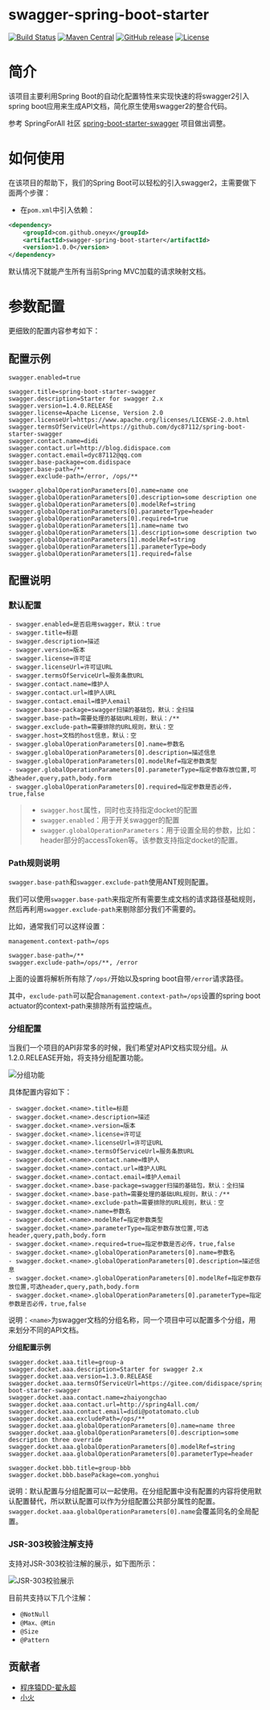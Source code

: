 # swagger-spring-boot-starter

[![Build Status](https://travis-ci.org/OneYX/swagger-spring-boot-starter.svg?branch=master)](https://travis-ci.org/OneYX/swagger-spring-boot-starter)
[![Maven Central](https://maven-badges.herokuapp.com/maven-central/com.github.oneyx/swagger-spring-boot-starter/badge.svg)](https://maven-badges.herokuapp.com/maven-central/com.github.oneyx/swagger-spring-boot-starter/)
[![GitHub release](https://img.shields.io/github/release/oneyx/swagger-spring-boot-starter.svg)](https://github.com/oneyx/swagger-spring-boot-starter/releases)
[![License](https://img.shields.io/badge/license-Apache%202-4EB1BA.svg)](https://www.apache.org/licenses/LICENSE-2.0.html)

# 简介

该项目主要利用Spring Boot的自动化配置特性来实现快速的将swagger2引入spring boot应用来生成API文档，简化原生使用swagger2的整合代码。

参考 SpringForAll 社区 [spring-boot-starter-swagger](https://github.com/SpringForAll/spring-boot-starter-swagger) 项目做出调整。

# 如何使用

在该项目的帮助下，我们的Spring Boot可以轻松的引入swagger2，主需要做下面两个步骤：

- 在`pom.xml`中引入依赖：

```xml
<dependency>
	<groupId>com.github.oneyx</groupId>
	<artifactId>swagger-spring-boot-starter</artifactId>
	<version>1.0.0</version>
</dependency>
```

默认情况下就能产生所有当前Spring MVC加载的请求映射文档。

# 参数配置

更细致的配置内容参考如下：

## 配置示例

```properties
swagger.enabled=true

swagger.title=spring-boot-starter-swagger
swagger.description=Starter for swagger 2.x
swagger.version=1.4.0.RELEASE
swagger.license=Apache License, Version 2.0
swagger.licenseUrl=https://www.apache.org/licenses/LICENSE-2.0.html
swagger.termsOfServiceUrl=https://github.com/dyc87112/spring-boot-starter-swagger
swagger.contact.name=didi
swagger.contact.url=http://blog.didispace.com
swagger.contact.email=dyc87112@qq.com
swagger.base-package=com.didispace
swagger.base-path=/**
swagger.exclude-path=/error, /ops/**

swagger.globalOperationParameters[0].name=name one
swagger.globalOperationParameters[0].description=some description one
swagger.globalOperationParameters[0].modelRef=string
swagger.globalOperationParameters[0].parameterType=header
swagger.globalOperationParameters[0].required=true
swagger.globalOperationParameters[1].name=name two
swagger.globalOperationParameters[1].description=some description two
swagger.globalOperationParameters[1].modelRef=string
swagger.globalOperationParameters[1].parameterType=body
swagger.globalOperationParameters[1].required=false
```

## 配置说明

### 默认配置

```
- swagger.enabled=是否启用swagger，默认：true
- swagger.title=标题
- swagger.description=描述
- swagger.version=版本
- swagger.license=许可证
- swagger.licenseUrl=许可证URL
- swagger.termsOfServiceUrl=服务条款URL
- swagger.contact.name=维护人
- swagger.contact.url=维护人URL
- swagger.contact.email=维护人email
- swagger.base-package=swagger扫描的基础包，默认：全扫描
- swagger.base-path=需要处理的基础URL规则，默认：/**
- swagger.exclude-path=需要排除的URL规则，默认：空
- swagger.host=文档的host信息，默认：空
- swagger.globalOperationParameters[0].name=参数名
- swagger.globalOperationParameters[0].description=描述信息
- swagger.globalOperationParameters[0].modelRef=指定参数类型
- swagger.globalOperationParameters[0].parameterType=指定参数存放位置,可选header,query,path,body.form
- swagger.globalOperationParameters[0].required=指定参数是否必传，true,false
```


> - `swagger.host`属性，同时也支持指定docket的配置
> - `swagger.enabled`：用于开关swagger的配置
> - `swagger.globalOperationParameters`：用于设置全局的参数，比如：header部分的accessToken等。该参数支持指定docket的配置。

### Path规则说明

`swagger.base-path`和`swagger.exclude-path`使用ANT规则配置。

我们可以使用`swagger.base-path`来指定所有需要生成文档的请求路径基础规则，然后再利用`swagger.exclude-path`来剔除部分我们不需要的。

比如，通常我们可以这样设置：

```properties
management.context-path=/ops

swagger.base-path=/**
swagger.exclude-path=/ops/**, /error
```

上面的设置将解析所有除了`/ops/`开始以及spring boot自带`/error`请求路径。

其中，`exclude-path`可以配合`management.context-path=/ops`设置的spring boot actuator的context-path来排除所有监控端点。

### 分组配置

当我们一个项目的API非常多的时候，我们希望对API文档实现分组。从1.2.0.RELEASE开始，将支持分组配置功能。

![分组功能](https://github.com/dyc87112/spring-boot-starter-swagger/blob/master/images/swagger-group.png)

具体配置内容如下：

```
- swagger.docket.<name>.title=标题
- swagger.docket.<name>.description=描述
- swagger.docket.<name>.version=版本
- swagger.docket.<name>.license=许可证
- swagger.docket.<name>.licenseUrl=许可证URL
- swagger.docket.<name>.termsOfServiceUrl=服务条款URL
- swagger.docket.<name>.contact.name=维护人
- swagger.docket.<name>.contact.url=维护人URL
- swagger.docket.<name>.contact.email=维护人email
- swagger.docket.<name>.base-package=swagger扫描的基础包，默认：全扫描
- swagger.docket.<name>.base-path=需要处理的基础URL规则，默认：/**
- swagger.docket.<name>.exclude-path=需要排除的URL规则，默认：空
- swagger.docket.<name>.name=参数名
- swagger.docket.<name>.modelRef=指定参数类型
- swagger.docket.<name>.parameterType=指定参数存放位置,可选header,query,path,body.form
- swagger.docket.<name>.required=true=指定参数是否必传，true,false
- swagger.docket.<name>.globalOperationParameters[0].name=参数名
- swagger.docket.<name>.globalOperationParameters[0].description=描述信息
- swagger.docket.<name>.globalOperationParameters[0].modelRef=指定参数存放位置,可选header,query,path,body.form
- swagger.docket.<name>.globalOperationParameters[0].parameterType=指定参数是否必传，true,false
```

说明：`<name>`为swagger文档的分组名称，同一个项目中可以配置多个分组，用来划分不同的API文档。


**分组配置示例**

```properties
swagger.docket.aaa.title=group-a
swagger.docket.aaa.description=Starter for swagger 2.x
swagger.docket.aaa.version=1.3.0.RELEASE
swagger.docket.aaa.termsOfServiceUrl=https://gitee.com/didispace/spring-boot-starter-swagger
swagger.docket.aaa.contact.name=zhaiyongchao
swagger.docket.aaa.contact.url=http://spring4all.com/
swagger.docket.aaa.contact.email=didi@potatomato.club
swagger.docket.aaa.excludePath=/ops/**
swagger.docket.aaa.globalOperationParameters[0].name=name three
swagger.docket.aaa.globalOperationParameters[0].description=some description three override
swagger.docket.aaa.globalOperationParameters[0].modelRef=string
swagger.docket.aaa.globalOperationParameters[0].parameterType=header

swagger.docket.bbb.title=group-bbb
swagger.docket.bbb.basePackage=com.yonghui
```

说明：默认配置与分组配置可以一起使用。在分组配置中没有配置的内容将使用默认配置替代，所以默认配置可以作为分组配置公共部分属性的配置。`swagger.docket.aaa.globalOperationParameters[0].name`会覆盖同名的全局配置。

### JSR-303校验注解支持

支持对JSR-303校验注解的展示，如下图所示：

![JSR-303校验展示](https://github.com/dyc87112/spring-boot-starter-swagger/blob/master/images/jsr-303.png)

目前共支持以下几个注解：

- `@NotNull`
- `@Max、@Min`
- `@Size`
- `@Pattern`

## 贡献者

- [程序猿DD-翟永超](https://github.com/dyc87112/)
- [小火](https://renlulu.github.io/)
